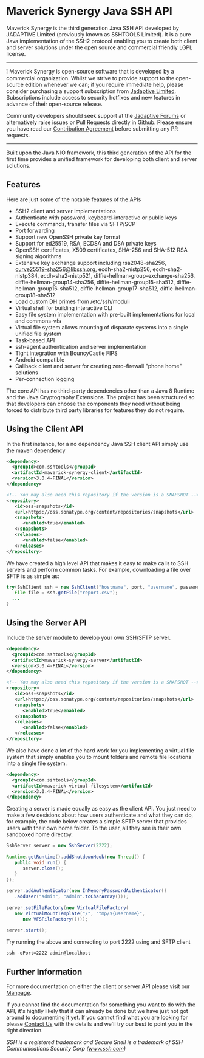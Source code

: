 # Maverick Synergy Java SSH API
Maverick Synergy is the third generation Java SSH API developed by JADAPTIVE Limited (previously known as SSHTOOLS Limited). It is a pure Java implementation of the SSH2 protocol enabling you to create both client and server solutions under the open source and commercial friendly LGPL license.

---
:grey_exclamation: Maverick Synergy is open-source software that is developed by a commercial organization. Whilst we strive to provide support to the open-source edition whenever we can; if you require immediate help, please consider purchasing a support subscription from [Jadaptive Limited](https://www.jadaptive.com). Subscriptions include access to security hotfixes and new features in advance of their open-source release.

Community developers should seek support at the [Jadaptive Forums](https://forums.jadaptive.com) or alternatively raise issues or Pull Requests directly in Github. Please ensure you have read our [Contribution Agreement](https://github.com/sshtools/maverick-synergy/blob/master/CONTRIBUTING.md) before submitting any PR requests.

---

Built upon the Java NIO framework, this third generation of the API for the first time provides a unified framework for developing both client and server solutions.

## Features
Here are just some of the notable features of the APIs

- SSH2 client and server implementations
- Authenticate with password, keyboard-interactive or public keys
- Execute commands, transfer files via SFTP/SCP
- Port forwarding
- Support new OpenSSH private key format
- Support for ed25519, RSA, ECDSA and DSA private keys
- OpenSSH certificates, X509 certificates, SHA-256 and SHA-512 RSA signing algorithms
- Extensive key exchange support including rsa2048-sha256, curve25519-sha256@libssh.org, ecdh-sha2-nistp256, ecdh-sha2-nistp384, ecdh-sha2-nistp521, diffie-hellman-group-exchange-sha256, diffie-hellman-group14-sha256, diffie-hellman-group15-sha512, diffie-hellman-group16-sha512, diffie-hellman-group17-sha512, diffie-hellman-group18-sha512
- Load custom DH primes from /etc/ssh/moduli
- Virtual shell for building interactive CLI
- Easy file system implementation with pre-built implementations for local and commons-vfs
- Virtual file system allows mounting of disparate systems into a single unified file system
- Task-based API
- ssh-agent authentication and server implementation
- Tight integration with BouncyCastle FIPS
- Android compatible
- Callback client and server for creating zero-firewall "phone home" solutions
- Per-connection logging

The core API has no third-party dependencies other than a Java 8 Runtime and the Java Cryptography Extensions. The project has been structured so that developers can choose the components they need without being forced to distribute third party libraries for features they do not require.

## Using the Client API
In the first instance, for a no dependency Java SSH client API simply use the maven dependency
```xml
<dependency>
  <groupId>com.sshtools</groupId>
  <artifactId>maverick-synergy-client</artifactId>
  <version>3.0.4-FINAL</version>
</dependency>

<!-- You may also need this repository if the version is a SNAPSHOT -->
<repository>
   <id>oss-snapshots</id>
   <url>https://oss.sonatype.org/content/repositories/snapshots</url>
   <snapshots>
      <enabled>true</enabled>
   </snapshots>
   <releases>
      <enabled>false</enabled>
   </releases>
</repository>
```
We have created a high level API that makes it easy to make calls to SSH servers and perform common tasks. For example, downloading a file over SFTP is as simple as:
```java	
try(SshClient ssh = new SshClient("hostname", port, "username", password.toCharArray())) {		
   File file = ssh.getFile("report.csv");
  ...
}
```

## Using the Server API
Include the server module to develop your own SSH/SFTP server.
```xml
<dependency>
  <groupId>com.sshtools</groupId>
  <artifactId>maverick-synergy-server</artifactId>
  <version>3.0.4-FINAL</version>
</dependency>

<!-- You may also need this repository if the version is a SNAPSHOT -->
<repository>
   <id>oss-snapshots</id>
   <url>https://oss.sonatype.org/content/repositories/snapshots</url>
   <snapshots>
      <enabled>true</enabled>
   </snapshots>
   <releases>
      <enabled>false</enabled>
   </releases>
</repository>
```
We also have done a lot of the hard work for you implementing a virtual file system that simply enables you to mount folders and remote file locations into a single file system.
```xml
<dependency>
  <groupId>com.sshtools</groupId>
  <artifactId>maverick-virtual-filesystem</artifactId>
  <version>3.0.4-FINAL</version>
</dependency>
```	
Creating a server is made equally as easy as the client API. You just need to make a few desisions about how users authenticate and what they can do, for example, the code below creates a simple SFTP server that provides users with their own home folder. To the user, all they see is their own sandboxed home directoy.

```java
SshServer server = new SshServer(2222);
		
Runtime.getRuntime().addShutdownHook(new Thread() {
   public void run() {
      server.close();
   }	
});
		
server.addAuthenticator(new InMemoryPasswordAuthenticator()
   .addUser("admin", "admin".toCharArray()));
		
server.setFileFactory(new VirtualFileFactory(
   new VirtualMountTemplate("/", "tmp/${username}", 
      new VFSFileFactory())));
		
server.start();
```
Try running the above and connecting to port 2222 using and SFTP client

	ssh -oPort=2222 admin@localhost


## Further Information
For more documentation on either the client or server API please visit our [Manpage](https://www.jadaptive.com/app/manpage/en/category/1559751/Maverick-Synergy). 

If you cannot find the documentation for something you want to do with the API, it's hightly likely that it can already be done but we have just not got around to documenting it yet. If you cannot find what you are looking for please [Contact Us](mailto:support@jadaptive.com) with the details and we'll try our best to point you in the right direction.

*SSH is a registered trademark and Secure Shell is a trademark of SSH Communications Security Corp (www.ssh.com)*

